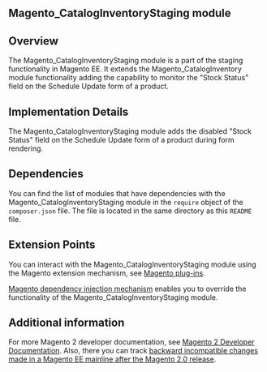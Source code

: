 <h2>Magento_CatalogInventoryStaging module</h2>

## Overview

The Magento_CatalogInventoryStaging module is a part of the staging functionality in Magento EE. It extends the Magento_CatalogInventory module functionality adding the capability to monitor the "Stock Status" field on the Schedule Update form of a product. 

## Implementation Details

The Magento_CatalogInventoryStaging module adds the disabled "Stock Status" field on the Schedule Update form of a product during form rendering.

## Dependencies

You can find the list of modules that have dependencies with the Magento_CatalogInventoryStaging  module in the `require` object of the `composer.json` file. The file is located in the same directory as this `README` file.

## Extension Points

You can interact with the Magento_CatalogInventoryStaging module using the Magento extension mechanism, see [Magento plug-ins](http://devdocs.magento.com/guides/v2.1/extension-dev-guide/plugins.html).

[Magento dependency injection mechanism](http://devdocs.magento.com/guides/v2.1/extension-dev-guide/depend-inj.html) enables you to override the functionality of the Magento_CatalogInventoryStaging module.

## Additional information

For more Magento 2 developer documentation, see [Magento 2 Developer Documentation](http://devdocs.magento.com). Also, there you can track [backward incompatible changes made in a Magento EE mainline after the Magento 2.0 release](http://devdocs.magento.com/guides/v2.0/release-notes/changes/ee_changes.html).